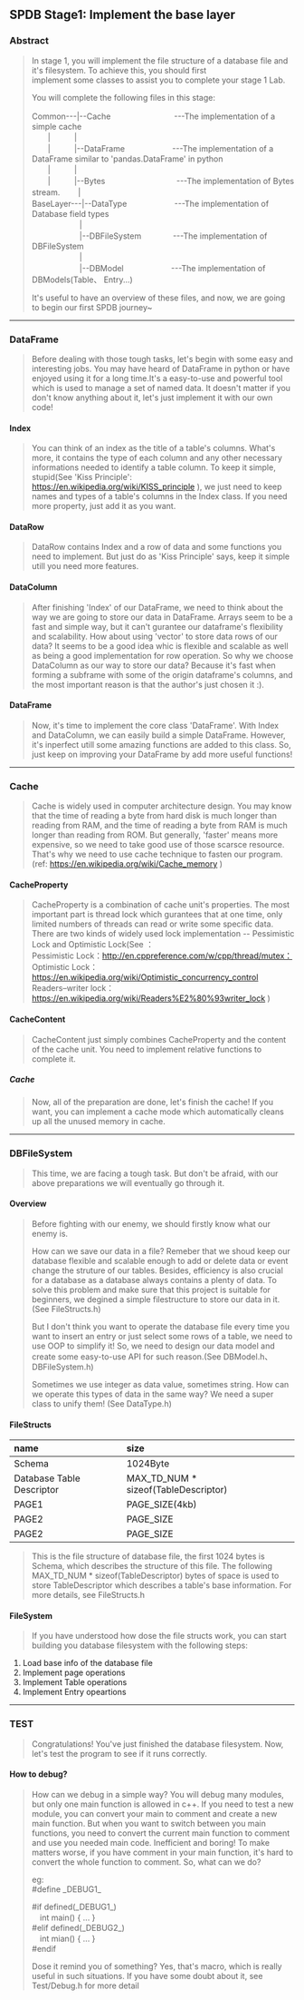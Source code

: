 ## SPDB Stage1: Implement the base layer
###  Abstract
>  In stage 1, you will implement the file structure of a database file and it's filesystem. To achieve this, you should first   
>  implement some classes to assist you to complete your stage 1 Lab.
>  
>  You will complete the following files in this stage:  
>
>  Common---|--Cache　　　　　　　　---The implementation of a simple cache  
>　　|　　　|  
>　　|　　　|--DataFrame　　　　　　---The implementation of a DataFrame similar to 'pandas.DataFrame' in python  
>　　|　　　|  
>　　|　　　|--Bytes　　　　　　　　　---The implementation of Bytes stream. 
>　　|  
>BaseLayer---|--DataType　　　　　　---The implementation of Database field types  
>　　　　　　|  
>　　　　　　|--DBFileSystem　　　　---The implementation of DBFileSystem  
>　　　　　　|  
>　　　　　　|--DBModel　　　　　　---The implementation of DBModels(Table、 Entry...)  
>  
>  
>  
>  It's useful to have an overview of these files, and now, we are going to begin our first SPDB journey~

________________________________

### DataFrame
>  Before dealing with those tough tasks, let's begin with some easy and interesting jobs.
>  You may have heard of DataFrame in python or have enjoyed using it for a long time.It's a easy-to-use and powerful tool which is used to manage a set of named data. It doesn't matter if you don't know anything about it, let's just implement it with our own code!
>  
#### Index
>  You can think of an index as the title of a table's columns. What's more, it contains the type of each column and any other necessary informations needed to identify a table column. 
>  To keep it simple, stupid(See 'Kiss Principle': https://en.wikipedia.org/wiki/KISS_principle ), we just need to keep names and types of a table's columns in the Index class. If you need more property, just add it as you want.
>  
#### DataRow
>  DataRow contains Index and a row of data and some functions you need to implement. But just do as 'Kiss Principle' says, keep it simple utill you need more features.
>  
#### DataColumn
>  After finishing 'Index' of our DataFrame, we need to think about the way we are going to store our data in DataFrame. Arrays seem to be a fast and simple way, but it can't gurantee our dataframe's flexibility and scalability. How about using 'vector' to store data rows of our data? It seems to be a good idea whic is flexible and scalable as well as being a good implementation for row operation. So why we choose DataColumn as our way to store our data? Because it's fast when forming a subframe with some of the origin dataframe's columns, and the most important reason is that the author's just chosen it :).
>
#### DataFrame
>  Now, it's time to implement the core class 'DataFrame'. With Index and DataColumn, we can easily build a simple DataFrame. However, it's inperfect utill some amazing functions are added to this class. So, just keep on improving your DataFrame by add more useful functions!

________________________________
### Cache
>  Cache is widely used in computer architecture design. You may know that the time of reading a byte from hard disk is much longer than reading from RAM, and the time of reading a byte from RAM is much longer than reading from ROM. But generally, 'faster' means more expensive, so we need to take good use of those scarsce resource. That's why we need to use cache technique to fasten our program.  
(ref: https://en.wikipedia.org/wiki/Cache_memory )
>  
#### CacheProperty
>  CacheProperty is a combination of cache unit's properties. The most important part is thread lock which gurantees that at one time, only limited numbers of threads can read or write some specific data. There are two kinds of widely used lock implementation -- Pessimistic Lock and Optimistic Lock(See ：  
Pessimistic Lock：http://en.cppreference.com/w/cpp/thread/mutex：   
Optimistic Lock：https://en.wikipedia.org/wiki/Optimistic_concurrency_control  
Readers–writer lock：https://en.wikipedia.org/wiki/Readers%E2%80%93writer_lock )
>  
#### CacheContent
>  CacheContent just simply combines CacheProperty and the content of the cache unit. You need to implement relative functions to complete it.
>  
##### Cache
>  Now, all of the preparation are done, let's finish the cache! If you want, you can implement a cache mode which automatically cleans up all the unused memory in cache.

________________________________
### DBFileSystem
>  This time, we are facing a tough task. But don't be afraid, with our above preparations we will eventually go through it. 
>  
#### Overview
>  Before fighting with our enemy, we should firstly know what our enemy is.  
>  
>  How can we save our data in a file? Remeber that we shoud keep our database flexible and scalable enough to add or delete data or event change the struture of our tables. Besides, efficiency is also crucial for a database as a database always contains a plenty of data. To solve this problem and make sure that this project is suitable for beginners, we degined a simple filestructure to store our data in it.(See FileStructs.h)  
>
>  But I don't think you want to operate the database file every time you want to insert an entry or just select some rows of a table, we need to use OOP to simplify it! So, we need to design our data model and create some easy-to-use API for such reason.(See DBModel.h、DBFileSystem.h)  
>
>  Sometimes we use integer as data value, sometimes string. How can we operate this types of data in the same way? We need a super class to unify them!  (See DataType.h)
>  
#### FileStructs
| name | size |
| :---- | :---- |
| Schema | 1024Byte |
| Database Table Descriptor | MAX_TD_NUM * sizeof(TableDescriptor) |
| PAGE1 | PAGE_SIZE(4kb) |
| PAGE2 | PAGE_SIZE |
| PAGE2 | PAGE_SIZE |
 
>  This is the file structure of database file, the first 1024 bytes is Schema, which describes the structure of this file. The following MAX_TD_NUM * sizeof(TableDescriptor) bytes of space is used to store TableDescriptor which describes a table's base information. For more details, see FileStructs.h
>  
####  FileSystem
> If you have understood how dose the file structs work, you can start building you database filesystem with the following steps:
1. Load base info of the database file
2. Implement page operations
3. Implement Table operations
4. Implement Entry opeartions

________________________________
### TEST
>  Congratulations! You've just finished the database filesystem. Now, let's test the program to see if it runs correctly.
>  
#### How to debug?
>  How can we debug in a simple way? You will debug many modules, but only one main function is allowed in c++. If you need to test a new module, you can convert your main to comment and create a new main function. But when you want to switch between you main functions, you need to convert the current main function to comment and use you needed main code. Inefficient and boring! To make matters worse, if you have comment in your main function, it's hard to convert the whole function to comment. So, what can we do?   
>  
>  eg:  
>  #define \_DEBUG1\_
>
>  \#if defined(\_DEBUG1\_)  
>  　int main() { ... }  
>  \#elif defined(\_DEBUG2\_)  
>  　int mian() { ... }  
>  \#endif
>  
>  Dose it remind you of something? Yes, that's macro, which is really useful in such situations. If you have some doubt about it, see Test/Debug.h for more detail
